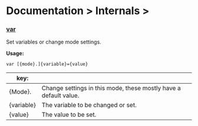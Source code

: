 # Documentation > Internals >

### [var](../)

Set variables or change mode settings.

**Usage:**

`var [{mode}.]{variable}={value}`

| key:       |                                                              |
| ---------- | ------------------------------------------------------------ |
| {Mode}.    | Change settings in this mode, these mostly have a default value. |
| {variable} | The variable to be changed or set.                           |
| {value}    | The value to be set.                                         |